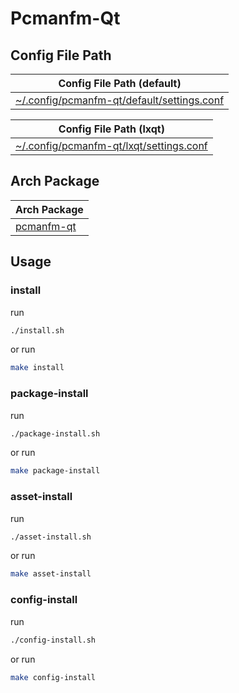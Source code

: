
# Pcmanfm-Qt


## Config File Path

| Config File Path (default) |
| --- |
| [~/.config/pcmanfm-qt/default/settings.conf](./asset/overlay/etc/skel/.config/pcmanfm-qt/default/settings.conf) |

| Config File Path (lxqt) |
| --- |
| [~/.config/pcmanfm-qt/lxqt/settings.conf](./asset/overlay/etc/skel/.config/pcmanfm-qt/lxqt/settings.conf) |


## Arch Package

| Arch Package |
| --- |
| [pcmanfm-qt](https://archlinux.org/packages/extra/x86_64/pcmanfm-qt/) |




## Usage


### install

run

``` sh
./install.sh
```

or run

``` sh
make install
```


### package-install

run

``` sh
./package-install.sh
```

or run

``` sh
make package-install
```


### asset-install

run

``` sh
./asset-install.sh
```

or run

``` sh
make asset-install
```


### config-install

run

``` sh
./config-install.sh
```

or run

``` sh
make config-install
```

